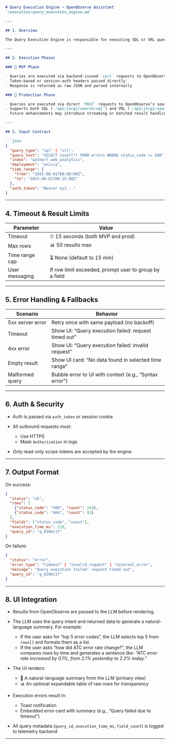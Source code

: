 ````markdown
# Query Execution Engine – OpenObserve Assistant  
`/execution/query_execution_engine.md`

---

## 1. Overview

The Query Execution Engine is responsible for executing SQL or VRL queries generated by the LLM against OpenObserve’s backend APIs. It ensures result delivery, timeout handling, and safe execution for user-initiated queries across MVP and production phases.

---

## 2. Execution Phases

### 🔹 MVP Phase

- Queries are executed via backend-issued `curl` requests to OpenObserve API
- Token-based or session-auth headers passed directly
- Response is returned as raw JSON and parsed internally

### 🔹 Production Phase

- Queries are executed via direct `POST` requests to OpenObserve’s search API
- Supports both SQL (`/api/{org}/search/sql`) and VRL (`/api/{org}/search/logs`) endpoints
- Future enhancements may introduce streaming or batched result handling

---

## 3. Input Contract

```json
{
  "query_type": "sql" | "vrl",
  "query_text": "SELECT count(*) FROM errors WHERE status_code >= 500",
  "index": "walmart_web_analytics",
  "deployment": "anivia",
  "time_range": {
    "from": "2025-08-01T00:00:00Z",
    "to": "2025-08-01T00:15:00Z"
  },
  "auth_token": "Bearer eyJ..."
}
````

---

## 4. Timeout & Result Limits

| Parameter      | Value                                                  |
| -------------- | ------------------------------------------------------ |
| Timeout        | ⏱ 15 seconds (both MVP and prod)                       |
| Max rows       | 📊 50 results max                                      |
| Time range cap | ⏳ None (default to 15 min)                             |
| User messaging | If row limit exceeded, prompt user to group by a field |

---

## 5. Error Handling & Fallbacks

| Scenario         | Behavior                                               |
| ---------------- | ------------------------------------------------------ |
| 5xx server error | Retry once with same payload (no backoff)              |
| Timeout          | Show UI: “Query execution failed: request timed out”   |
| 4xx error        | Show UI: “Query execution failed: invalid request”     |
| Empty result     | Show UI card: “No data found in selected time range”   |
| Malformed query  | Bubble error to UI with context (e.g., “Syntax error”) |

---

## 6. Auth & Security

* Auth is passed via `auth_token` or session cookie
* All outbound requests must:

  * Use HTTPS
  * Mask `Authorization` in logs
* Only read-only scope tokens are accepted by the engine

---

## 7. Output Format

On success:

```json
{
  "status": "ok",
  "rows": [
    {"status_code": "500", "count": 244},
    {"status_code": "404", "count": 92}
  ],
  "fields": ["status_code", "count"],
  "execution_time_ms": 210,
  "query_id": "q_839bc1f"
}
```

On failure:

```json
{
  "status": "error",
  "error_type": "timeout" | "invalid_request" | "internal_error",
  "message": "Query execution failed: request timed out",
  "query_id": "q_839bc1f"
}
```

---

## 8. UI Integration

* Results from OpenObserve are passed to the LLM before rendering.
* The LLM uses the query intent and returned data to generate a natural-language summary. For example:

  * If the user asks for “top 5 error codes”, the LLM selects top 5 from `rows[]` and formats them as a list.
  * If the user asks “how did ATC error rate change?”, the LLM compares rows by time and generates a sentence like:
    *“ATC error rate increased by 0.1%, from 2.1% yesterday to 2.2% today.”*
* The UI renders:

  * 🧾 A natural-language summary from the LLM (primary view)
  * 📊 An optional expandable table of raw rows for transparency
* Execution errors result in:

  * Toast notification
  * Embedded error card with summary (e.g., “Query failed due to timeout”)
* All query metadata (`query_id`, `execution_time_ms`, `field_count`) is logged to telemetry backend

---

```
```
